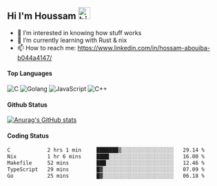 ## Hi I'm Houssam <img src="https://user-images.githubusercontent.com/1303154/88677602-1635ba80-d120-11ea-84d8-d263ba5fc3c0.gif" width="28px" alt="hi">

- 👀 I’m interested in knowing how stuff works
- 🔭 I’m currently learning with Rust & nix
- 📫 How to reach me: https://www.linkedin.com/in/hossam-abouiba-b044a4147/

#### Top Languages

![C](https://img.shields.io/badge/c-%2300599C.svg?style=for-the-badge&logo=c&logoColor=white)
![Golang](https://img.shields.io/badge/go-blue?style=for-the-badge&logo=Goland)
![JavaScript](https://img.shields.io/badge/javascript-%23323330.svg?style=for-the-badge&logo=javascript&logoColor=%23F7DF1E)
![C++](https://img.shields.io/badge/C%2B%2B-blue?style=for-the-badge&logo=C%2B%2B)


#### Github Status
[![Anurag's GitHub stats](https://github-readme-stats.vercel.app/api?username=0xhoussam&theme=tokyonight)](https://github.com/anuraghazra/github-readme-stats)

#### Coding Status
<!--START_SECTION:waka-->

```txt
C            2 hrs 1 min     ███████▒░░░░░░░░░░░░░░░░░   29.14 %
Nix          1 hr 6 mins     ████░░░░░░░░░░░░░░░░░░░░░   16.00 %
Makefile     52 mins         ███░░░░░░░░░░░░░░░░░░░░░░   12.46 %
TypeScript   29 mins         █▓░░░░░░░░░░░░░░░░░░░░░░░   07.09 %
Go           25 mins         █▓░░░░░░░░░░░░░░░░░░░░░░░   06.18 %
```

<!--END_SECTION:waka-->
